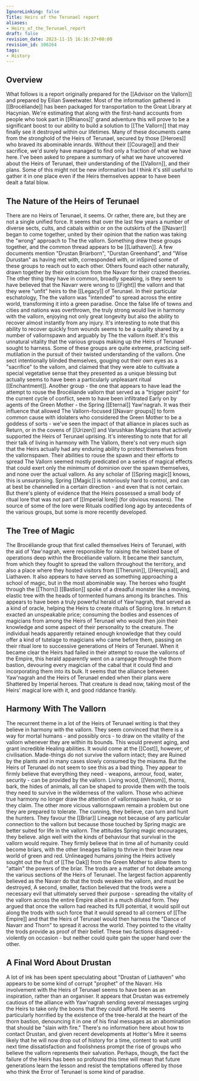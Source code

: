 ```yaml
---
IgnoreLinking: false
Title: Heirs of the Terunael report
aliases:
- Heirs_of_the_Terunael_report
draft: false
revision_date: 2023-11-15 16:16:37+00:00
revision_id: 106164
tags:
- History
---
```


## Overview
What follows is a report originally prepared for the [[Advisor on the Vallorn]] and prepared by Eilian Sweetwater.
Most of the information gathered in [[Brocéliande]] has been packaged for transportation to the Great Library at Hacynian. We're estimating that along with the first-hand accounts from people who took part in [[Rhianos]]' grand adventure this will prove to be a significant boost to our ability to build a solution to [[The Vallorn]] that may finally see it destroyed within our lifetimes. Many of these documents came from the stronghold of the Heirs of Terunael, secured by those [[Heroes]] who braved its abominable innards. Without their [[Courage]] and their sacrifice, we'd surely have managed to find only a fraction of what we have here. I've been asked to prepare a summary of what we have uncovered about the Heirs of Terunael, their understanding of the [[Vallorn]], and their plans. Some of this might not be new information but I think it's still useful to gather it in one place even if the Heirs themselves appear to have been dealt a fatal blow.
## The Nature of the Heirs of Terunael
There are no Heirs of Terunael, it seems. Or rather, there are, but they are not a single unified force. It seems that over the last few years a number of diverse sects, cults, and cabals within or on the outskirts of the [[Navarr]] began to come together, united by their opinion that the nation was taking the "wrong" approach to The the vallorn. Something drew these groups together, and the common thread appears to be [[Liathaven]]. A few documents mention "Drustan Briarborn", "Durstan Greenhand", and "Wise Durustan" as having met with, corresponded with, or inSpired some of these groups to reach out to each other. Others found each other naturally, drawn together by their ostracism from the Navarr for their crazed theories.
The other thing they have in common, broadly speaking, is they seem to have believed that the Navarr were wrong to [[Fight]] the vallorn and that they were "unfit" heirs to the [[Legacy]] of Terunael. In their particular eschatology, The the vallorn was "intended" to spread across the entire world, transforming it into a green paradise. Once the false life of towns and cities and nations was overthrown, the truly strong would live in harmony with the vallorn, enjoying not only great longevity but also the ability to recover almost instantly from any injury. It's interesting to note that this ability to recover quickly from wounds seems to be a quality shared by a number of vallornspawn and arguably by The the vallorn itself. It's this unnatural vitality that the various groups making up the Heirs of Terunael sought to harness. 
Some of these groups are quite extreme, practicing self-mutilation in the pursuit of their twisted understanding of the vallorn. One sect intentionally blinded themselves, gouging out their own eyes as a "sacrifice" to the vallorn, and claimed that they were able to cultivate a special vegetative sense that they presented as a unique blessing but actually seems to have been a particularly unpleasant ritual [[Enchantment]]. Another group - the one that appears to have lead the attempt to rouse the Brocéliande vallorn that served as a "trigger point" for the current cycle of conflict, seem to have been infiltrated Early on by agents of the Green Mother - the Spring [[Eternal]] Yaw'nagrah. It was their influence that allowed The Vallorn-focused [[Navarr groups]] to form common cause with idolaters who considered the Green Mother to be a goddess of sorts - we've seen the impact of that alliance in places such as Return, or in the covens of [[Urizen]] and Varushkan Magicians that actively supported the Heirs of Terunael uprising.
It's interesting to note that for all their talk of living in harmony with The Vallorn, there's not very much sign that the Heirs actually had any enduring ability to protect themselves from the vallornspawn. Their abilities to rouse the spawn and their efforts to spread The Vallorn
seemed mostly predicated on a series of magical effects that could exert only the minimum of dominion over the spawn themselves, and none over the actual vallorn. As any scholar of [[Spring magic]] knows, this is unsurprising. Spring [[Magic]] is notoriously hard to control, and
can at best be channelled in a certain direction - and even that is not certain. But there's plenty of evidence that the Heirs possessed a small body of ritual lore that was not part of [[Imperial lore]] (for obvious reasons). The source of some of the lore were Rituals codified long ago by antecedents of the various groups, but some is more recently developed.
## The Tree of Magic
The Brocéliande group that first called themselves Heirs of Terunael, with the aid of Yaw'nagrah, were responsible for raising the twisted base of operations deep within the Brocéliande vallorn. It became their sanctum, from which they fought to spread the vallorn throughout the territory, and also a place where they hosted visitors from [[Therunin]], [[Hercynia]], and Liathaven. It also appears to have served as something approaching a school of magic, but in the most abominable way. 
The heroes who fought through the [[Thorn]] [[Bastion]] spoke of a dreadful monster like a moving, elastic tree with the heads of tormented humans among its branches. This appears to have been a truly powerful herald of Yaw'nagrah, that served as a kind of oracle, helping the Heirs to create rituals of Spring lore. In return it exacted an unspeakable price; consuming the bodies and essences of magicians from among the Heirs of Terunael who would then join their knowledge and some aspect of their personality to the creature. The individual heads
apparently retained enough knowledge that they could offer a kind of tutelage to magicians who came before them, passing on their ritual lore to successive generations of Heirs of Terunael. When it became clear the Heirs had failed in their attempt to rouse the vallorns of the
Empire, this herald apparently went on a rampage through the thorn bastion, devouring every magician of the cabal that it could find and incorporating them into its bulk. It seems that the alliance between Yaw'nagrah and the Heirs of Terunael ended when their plans were
Shattered by Imperial heroes.
That creature is dead now, taking most of the Heirs' magical lore with it, and good riddance frankly.
## Harmony With The Vallorn
The recurrent theme in a lot of the Heirs of Terunael writing is that they believe in harmony with the vallorn. They seem convinced that there is a way for mortal humans - and possibly orcs - to draw on the vitality of the vallorn whenever they are within its bounds. This would
prevent aging, and grant incredible Healing abilities. It would come at the [[Cost]], however, of civilisation. Made-things do not survive the vallorn intact; they are Ruined by the plants and in many cases slowly consumed by the miasma.
But the Heirs of Terunael do not seem to see this as a bad thing. They appear to firmly believe that everything they need - weapons, armour, food, water, security - can be provided by the vallorn. Living wood, [[Venom]], thorns, bark, the hides of animals, all can be shaped to provide
them with the tools they need to survive in the wilderness of the vallorn. Those who achieve true harmony no longer draw the attention of vallornspawn husks, or so they claim. The other more vicious vallornspawn remain a problem but one they are prepared to tolerate.
The cunning, they believe, can turn and hunt the hunters. 
They favour the [[Briar]] Lineage not because of any particular connection to the vallorn but because those touched by Spring magic are better suited for life in the vallorn. The attitudes Spring magic encourages, they believe. align well with the kinds of behaviour that survival in
the vallorn would require. They firmly believe that in time all of humanity could become briars, with the other lineages failing to thrive in their brave new world of green and red. Unlineaged humans joining the Heirs actively sought out the fruit of [[The Oak]] from the Green Mother to allow them to "attain" the powers of the briar.
The trods are a matter of hot debate among the various sections of the Heirs of Terunael. The largest faction apparently believed as the Navarr do that the trods weaken the vallorn, and must be destroyed, A second, smaller, faction believed that the trods were a necessary evil
that ultimately served their purpose - spreading the vitality of the vallorn across the entire Empire albeit in a much diluted form. They argued that once the vallorn had reached its fUll potential, it would spill out along the trods with such force that it would spread to all corners
of [[The Empire]] and that the Heirs of Terunael would then harness the "Dance of Navarr and Thorn" to spread it across the world. They pointed to the vitality the trods provide as proof of their belief. These two factions disagreed - violently on occasion - but neither could quite gain the upper hand over the other.
## A Final Word About Drustan
A lot of ink has been spent speculating about "Drustan of Liathaven" who appears to be some kind of corrupt "prophet" of the Navarr. His involvement with the Heirs of Terunael seems to have been as an inspiration, rather than an organiser. It appears that Drustan was extremely cautious of the alliance with Yaw'nagrah sending several messages urging the Heirs to take only the boons that they could afford. He seems particularly horrified by the existence of the tree-herald at the heart of the thorn bastion, denouncing it in one of his final messages as an abomination that should be "slain with fire."
There's no information here about how to contact Drustan, and given recent developments at Hotter's Mire it seems likely that he will now drop out of history for a time, content to wait until next time dissatisfaction and foolishness prompt the rise of groups who believe the vallorn represents their salvation. Perhaps, though, the fact the failure of the Heirs has been so profound this time will mean that future generations learn the lesson and resist the temptations offered by those who think the Error of Terunael is some kind of paradise.